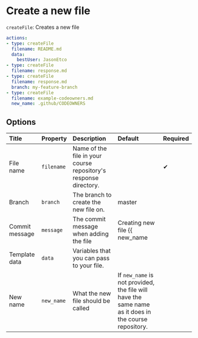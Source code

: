 # Create a new file

`createFile`: Creates a new file



```yaml
actions:
- type: createFile
  filename: README.md
  data:
    bestUser: JasonEtco
- type: createFile
  filename: response.md
- type: createFile
  filename: response.md
  branch: my-feature-branch
- type: createFile
  filename: example-codeowners.md
  new_name: .github/CODEOWNERS
```

## Options

| Title | Property | Description | Default | Required |
| :---- | :--- | :---------- | :------ | :------- |
| File name | `filename` | Name of the file in your course repository's response directory. |  | ✔ |
| Branch | `branch` | The branch to create the new file on. | master |  |
| Commit message | `message` | The commit message when adding the file | Creating new file {{ new_name || filename }} |  |
| Template data | `data` | Variables that you can pass to your file. |  |  |
| New name | `new_name` | What the new file should be called | If `new_name` is not provided, the file will have the same name as it does in the course repository. |  |
